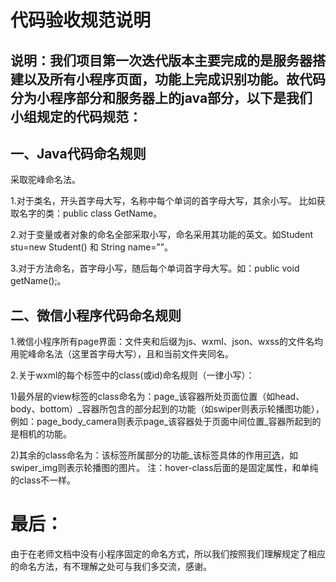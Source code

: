 # 代码验收规范说明

## 说明：我们项目第一次迭代版本主要完成的是服务器搭建以及所有小程序页面，功能上完成识别功能。故代码分为小程序部分和服务器上的java部分，以下是我们小组规定的代码规范：


## 一、Java代码命名规则

采取驼峰命名法。

1.对于类名，开头首字母大写，名称中每个单词的首字母大写，其余小写。
比如获取名字的类：public class GetName。

2.对于变量或者对象的命名全部采取小写，命名采用其功能的英文。如Student stu=new Student()  和  String name=””。

3.对于方法命名，首字母小写，随后每个单词首字母大写。如：public void getName();。


## 二、微信小程序代码命名规则

1.微信小程序所有page界面：文件夹和后缀为js、wxml、json、wxss的文件名均用驼峰命名法（这里首字母大写），且和当前文件夹同名。

2.关于wxml的每个标签中的class(或id)命名规则（一律小写）：

1)最外层的view标签的class命名为：page_该容器所处页面位置（如head、body、bottom）_容器所包含的部分起到的功能（如swiper则表示轮播图功能），例如：page_body_camera则表示page_该容器处于页面中间位置_容器所起到的是相机的功能。

2)其余的class命名为：该标签所属部分的功能_该标签具体的作用[可选](如果该标签具体的作用和标签所属部分的功能是同一个单词则这个忽略不写)，如swiper_img则表示轮播图的图片。
注：hover-class后面的是固定属性，和单纯的class不一样。

# 最后：
由于在老师文档中没有小程序固定的命名方式，所以我们按照我们理解规定了相应的命名方法，有不理解之处可与我们多交流，感谢。
